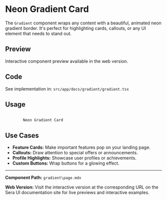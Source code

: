 # Neon Gradient Card

The `Gradient` component wraps any content with a beautiful, animated neon gradient border. It's perfect for highlighting cards, callouts, or any UI element that needs to stand out.

## Preview

Interactive component preview available in the web version.

## Code

See implementation in: `src/app/docs/gradient/gradient.tsx`

## Usage

```tsx

        Neon Gradient Card

```

## Use Cases

- **Feature Cards:** Make important features pop on your landing page.
- **Callouts:** Draw attention to special offers or announcements.
- **Profile Highlights:** Showcase user profiles or achievements.
- **Custom Buttons:** Wrap buttons for a glowing effect.

---

**Component Path:** `gradient\page.mdx`

**Web Version:** Visit the interactive version at the corresponding URL on the Sera UI documentation site for live previews and interactive examples.
